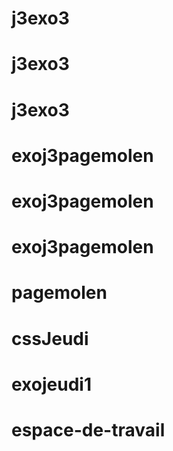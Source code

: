 # j3exo3
# j3exo3
# j3exo3
# exoj3pagemolen
# exoj3pagemolen
# exoj3pagemolen
# pagemolen
# cssJeudi
# exojeudi1
# espace-de-travail
